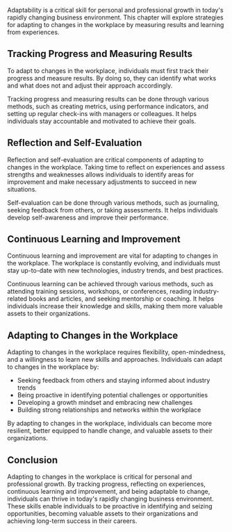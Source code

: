 
Adaptability is a critical skill for personal and professional growth in today's rapidly changing business environment. This chapter will explore strategies for adapting to changes in the workplace by measuring results and learning from experiences.

Tracking Progress and Measuring Results
---------------------------------------

To adapt to changes in the workplace, individuals must first track their progress and measure results. By doing so, they can identify what works and what does not and adjust their approach accordingly.

Tracking progress and measuring results can be done through various methods, such as creating metrics, using performance indicators, and setting up regular check-ins with managers or colleagues. It helps individuals stay accountable and motivated to achieve their goals.

Reflection and Self-Evaluation
------------------------------

Reflection and self-evaluation are critical components of adapting to changes in the workplace. Taking time to reflect on experiences and assess strengths and weaknesses allows individuals to identify areas for improvement and make necessary adjustments to succeed in new situations.

Self-evaluation can be done through various methods, such as journaling, seeking feedback from others, or taking assessments. It helps individuals develop self-awareness and improve their performance.

Continuous Learning and Improvement
-----------------------------------

Continuous learning and improvement are vital for adapting to changes in the workplace. The workplace is constantly evolving, and individuals must stay up-to-date with new technologies, industry trends, and best practices.

Continuous learning can be achieved through various methods, such as attending training sessions, workshops, or conferences, reading industry-related books and articles, and seeking mentorship or coaching. It helps individuals increase their knowledge and skills, making them more valuable assets to their organizations.

Adapting to Changes in the Workplace
------------------------------------

Adapting to changes in the workplace requires flexibility, open-mindedness, and a willingness to learn new skills and approaches. Individuals can adapt to changes in the workplace by:

* Seeking feedback from others and staying informed about industry trends
* Being proactive in identifying potential challenges or opportunities
* Developing a growth mindset and embracing new challenges
* Building strong relationships and networks within the workplace

By adapting to changes in the workplace, individuals can become more resilient, better equipped to handle change, and valuable assets to their organizations.

Conclusion
----------

Adapting to changes in the workplace is critical for personal and professional growth. By tracking progress, reflecting on experiences, continuous learning and improvement, and being adaptable to change, individuals can thrive in today's rapidly changing business environment. These skills enable individuals to be proactive in identifying and seizing opportunities, becoming valuable assets to their organizations and achieving long-term success in their careers.
